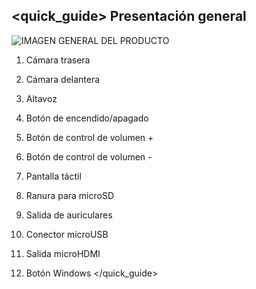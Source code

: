 ﻿## <quick_guide> Presentación general
![IMAGEN GENERAL DEL PRODUCTO](http://static.energysistem.com/images/manuals/39903/54e4747e32635.jpg)
1. Cámara trasera

2. Cámara delantera

3. Altavoz

4. Botón de encendido/apagado

5. Botón de control de volumen +

6. Botón de control de volumen -

7. Pantalla táctil

8. Ranura para microSD

9. Salida de auriculares

10. Conector microUSB

11. Salida microHDMI

12. Botón Windows
</quick_guide>

